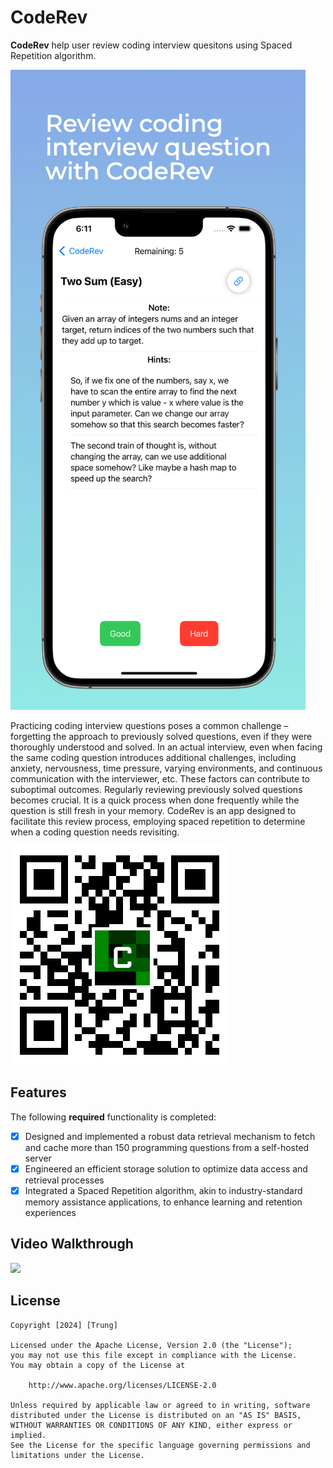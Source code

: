 # CodeRev

**CodeRev** help user review coding interview quesitons using Spaced Repetition algorithm.

![CodeRev Image](https://github.com/TrungNNg/TrungNNg.github.io/blob/master/images/coderev-app.jpeg)

Practicing coding interview questions poses a common challenge – forgetting the approach to previously solved questions, even if they were thoroughly understood and solved. In an actual interview, even when facing the same coding question introduces additional challenges, including anxiety, nervousness, time pressure, varying environments, and continuous communication with the interviewer, etc. These factors can contribute to suboptimal outcomes. Regularly reviewing previously solved questions becomes crucial. It is a quick process when done frequently while the question is still fresh in your memory. CodeRev is an app designed to facilitate this review process, employing spaced repetition to determine when a coding question needs revisiting.

![Download QR Code](https://github.com/TrungNNg/TrungNNg.github.io/blob/master/images/qr-code.jpg)

## Features

The following **required** functionality is completed:

- [x] Designed and implemented a robust data retrieval mechanism to fetch and cache more than 150 programming questions from a self-hosted server
- [x] Engineered an efficient storage solution to optimize data access and retrieval processes
- [x] Integrated a Spaced Repetition algorithm, akin to industry-standard memory assistance applications, to enhance learning and retention experiences

## Video Walkthrough
<div>
    <a href="https://www.loom.com/share/0ef103aa4104480580448b53a9ca7eab">
    </a>
    <a href="https://www.loom.com/share/0ef103aa4104480580448b53a9ca7eab">
      <img style="max-width:300px;" src="https://cdn.loom.com/sessions/thumbnails/0ef103aa4104480580448b53a9ca7eab-with-play.gif">
    </a>
  </div>

## License

    Copyright [2024] [Trung]

    Licensed under the Apache License, Version 2.0 (the "License");
    you may not use this file except in compliance with the License.
    You may obtain a copy of the License at

        http://www.apache.org/licenses/LICENSE-2.0

    Unless required by applicable law or agreed to in writing, software
    distributed under the License is distributed on an "AS IS" BASIS,
    WITHOUT WARRANTIES OR CONDITIONS OF ANY KIND, either express or implied.
    See the License for the specific language governing permissions and
    limitations under the License.
